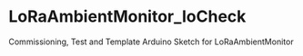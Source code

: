 # LoRaAmbientMonitor_IoCheck
Commissioning, Test and Template Arduino Sketch for LoRaAmbientMonitor
